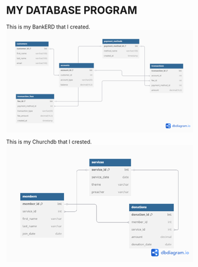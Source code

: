 # MY DATABASE PROGRAM
This is my BankERD that I created.
![This is my BankERD](BankERD.png)
 
 This is my Churchdb that I crested.
 ![This is my Churchdb](Churchdb.png)